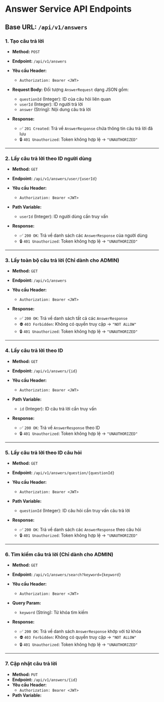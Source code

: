 # Answer Service API Endpoints

## Base URL: `/api/v1/answers`

### 1. Tạo câu trả lời

- **Method:** `POST`  
- **Endpoint:** `/api/v1/answers`  
- **Yêu cầu Header:**
  - `Authorization: Bearer <JWT>`
- **Request Body:** Đối tượng `AnswerRequest` dạng JSON gồm:
  - `questionId` (Integer): ID của câu hỏi liên quan
  - `userId` (Integer): ID người trả lời
  - `answer` (String): Nội dung câu trả lời

- **Response:**
  - ✅ `201 Created`: Trả về `AnswerResponse` chứa thông tin câu trả lời đã lưu
  - 🔒 `401 Unauthorized`: Token không hợp lệ → `"UNAUTHORIZED"`

---

### 2. Lấy câu trả lời theo ID người dùng

- **Method:** `GET`  
- **Endpoint:** `/api/v1/answers/user/{userId}`  
- **Yêu cầu Header:**
  - `Authorization: Bearer <JWT>`
- **Path Variable:**
  - `userId` (Integer): ID người dùng cần truy vấn

- **Response:**
  - ✅ `200 OK`: Trả về danh sách các `AnswerResponse` của người dùng
  - 🔒 `401 Unauthorized`: Token không hợp lệ → `"UNAUTHORIZED"`

---

### 3. Lấy toàn bộ câu trả lời (Chỉ dành cho ADMIN)

- **Method:** `GET`  
- **Endpoint:** `/api/v1/answers`  
- **Yêu cầu Header:**
  - `Authorization: Bearer <JWT>`

- **Response:**
  - ✅ `200 OK`: Trả về danh sách tất cả các `AnswerResponse`
  - ⛔ `403 Forbidden`: Không có quyền truy cập → `"NOT ALLOW"`
  - 🔒 `401 Unauthorized`: Token không hợp lệ → `"UNAUTHORIZED"`

---

### 4. Lấy câu trả lời theo ID

- **Method:** `GET`  
- **Endpoint:** `/api/v1/answers/{id}`  
- **Yêu cầu Header:**
  - `Authorization: Bearer <JWT>`
- **Path Variable:**
  - `id` (Integer): ID câu trả lời cần truy vấn

- **Response:**
  - ✅ `200 OK`: Trả về `AnswerResponse` theo ID
  - 🔒 `401 Unauthorized`: Token không hợp lệ → `"UNAUTHORIZED"`

---

### 5. Lấy câu trả lời theo ID câu hỏi

- **Method:** `GET`  
- **Endpoint:** `/api/v1/answers/question/{questionId}`  
- **Yêu cầu Header:**
  - `Authorization: Bearer <JWT>`
- **Path Variable:**
  - `questionId` (Integer): ID câu hỏi cần truy vấn câu trả lời

- **Response:**
  - ✅ `200 OK`: Trả về danh sách các `AnswerResponse` theo câu hỏi
  - 🔒 `401 Unauthorized`: Token không hợp lệ → `"UNAUTHORIZED"`

---

### 6. Tìm kiếm câu trả lời (Chỉ dành cho ADMIN)

- **Method:** `GET`  
- **Endpoint:** `/api/v1/answers/search?keyword={keyword}`  
- **Yêu cầu Header:**
  - `Authorization: Bearer <JWT>`
- **Query Param:**
  - `keyword` (String): Từ khóa tìm kiếm

- **Response:**
  - ✅ `200 OK`: Trả về danh sách `AnswerResponse` khớp với từ khóa
  - ⛔ `403 Forbidden`: Không có quyền truy cập → `"NOT ALLOW"`
  - 🔒 `401 Unauthorized`: Token không hợp lệ → `"UNAUTHORIZED"`

---

### 7. Cập nhật câu trả lời

- **Method:** `PUT`  
- **Endpoint:** `/api/v1/answers/{id}`  
- **Yêu cầu Header:**
  - `Authorization: Bearer <JWT>`
- **Path Variable:**
